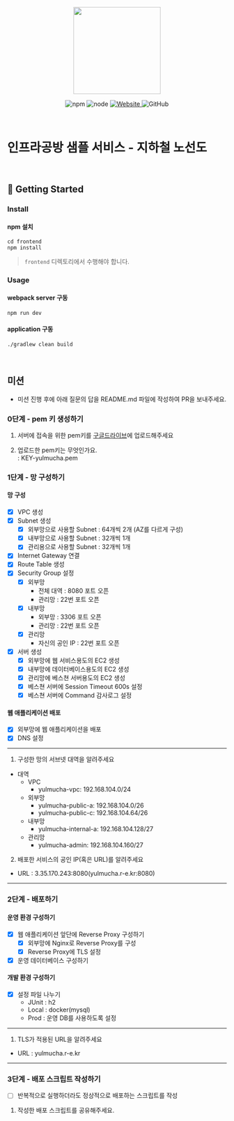 <p align="center">
    <img width="200px;" src="https://raw.githubusercontent.com/woowacourse/atdd-subway-admin-frontend/master/images/main_logo.png"/>
</p>
<p align="center">
  <img alt="npm" src="https://img.shields.io/badge/npm-%3E%3D%205.5.0-blue">
  <img alt="node" src="https://img.shields.io/badge/node-%3E%3D%209.3.0-blue">
  <a href="https://edu.nextstep.camp/c/R89PYi5H" alt="nextstep atdd">
    <img alt="Website" src="https://img.shields.io/website?url=https%3A%2F%2Fedu.nextstep.camp%2Fc%2FR89PYi5H">
  </a>
  <img alt="GitHub" src="https://img.shields.io/github/license/next-step/atdd-subway-service">
</p>

<br>

# 인프라공방 샘플 서비스 - 지하철 노선도

<br>

## 🚀 Getting Started

### Install
#### npm 설치
```
cd frontend
npm install
```
> `frontend` 디렉토리에서 수행해야 합니다.

### Usage
#### webpack server 구동
```
npm run dev
```
#### application 구동
```
./gradlew clean build
```
<br>

## 미션

* 미션 진행 후에 아래 질문의 답을 README.md 파일에 작성하여 PR을 보내주세요.

### 0단계 - pem 키 생성하기

1. 서버에 접속을 위한 pem키를 [구글드라이브](https://drive.google.com/drive/folders/1dZiCUwNeH1LMglp8dyTqqsL1b2yBnzd1?usp=sharing)에 업로드해주세요

2. 업로드한 pem키는 무엇인가요.  
   : KEY-yulmucha.pem

### 1단계 - 망 구성하기
#### 망 구성
- [X] VPC 생성
- [X] Subnet 생성
    - [X] 외부망으로 사용할 Subnet : 64개씩 2개 (AZ를 다르게 구성)
    - [X] 내부망으로 사용할 Subnet : 32개씩 1개
    - [X] 관리용으로 사용할 Subnet : 32개씩 1개
- [X] Internet Gateway 연결
- [X] Route Table 생성
- [X] Security Group 설정
    - [X] 외부망
        - 전체 대역 : 8080 포트 오픈
        - 관리망 : 22번 포트 오픈
    - [X] 내부망
        - 외부망 : 3306 포트 오픈
        - 관리망 : 22번 포트 오픈
    - [X] 관리망
        - 자신의 공인 IP : 22번 포트 오픈
- [X] 서버 생성
    - [X] 외부망에 웹 서비스용도의 EC2 생성
    - [X] 내부망에 데이터베이스용도의 EC2 생성
    - [X] 관리망에 베스쳔 서버용도의 EC2 생성
    - [X] 베스쳔 서버에 Session Timeout 600s 설정
    - [X] 베스쳔 서버에 Command 감사로그 설정
#### 웹 애플리케이션 배포
- [X] 외부망에 웹 애플리케이션을 배포
- [X] DNS 설정
---
1. 구성한 망의 서브넷 대역을 알려주세요
- 대역
    - VPC
        - yulmucha-vpc: 192.168.104.0/24
    - 외부망
        - yulmucha-public-a: 192.168.104.0/26
        - yulmucha-public-c: 192.168.104.64/26
    - 내부망
        - yulmucha-internal-a: 192.168.104.128/27
    - 관리망
        - yulmucha-admin: 192.168.104.160/27

2. 배포한 서비스의 공인 IP(혹은 URL)를 알려주세요

- URL : 3.35.170.243:8080(yulmucha.r-e.kr:8080)



---

### 2단계 - 배포하기
#### 운영 환경 구성하기
- [X] 웹 애플리케이션 앞단에 Reverse Proxy 구성하기
  - [X] 외부망에 Nginx로 Reverse Proxy를 구성
  - [X] Reverse Proxy에 TLS 설정
- [X] 운영 데이터베이스 구성하기
#### 개발 환경 구성하기
- [X] 설정 파일 나누기
  - JUnit : h2
  - Local : docker(mysql)
  - Prod : 운영 DB를 사용하도록 설정
---
1. TLS가 적용된 URL을 알려주세요

- URL : yulmucha.r-e.kr

---

### 3단계 - 배포 스크립트 작성하기
- [ ] 반복적으로 실행하더라도 정상적으로 배포하는 스크립트를 작성
1. 작성한 배포 스크립트를 공유해주세요.


